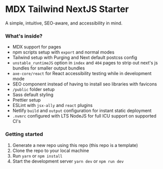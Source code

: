 # MDX Tailwind NextJS Starter
A simple, intuitive, SEO-aware, and accessibility in mind.

### What's inside?
- MDX support for pages
- npm scripts setup with `export` and normal modes
- Tailwind setup with Purging and Next default postcss config
- `unstable_runtimeJS` option in `index` and `404` pages to strip out next's js
  bundles for smaller output bundles
- `axe-core/react` for React accessibility testing while in development mode
- SEO component instead of having to install seo libraries with favicons
- `/public` folder setup
- Sass default styling
- Prettier setup
- ESLint with `jsx-ally` and `react` plugins
- Netlify `build` and `output` configuration for instant static deployment
- `.nvmrc` configured with LTS NodeJS for full ICU support on supported CI's

### Getting started
1. Generate a new repo using this repo (this repo is a template)
2. Clone the repo to your local machine
3. Run `yarn` or `npm install`
4. Start the development server `yarn dev` or `npm run dev`

